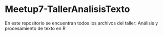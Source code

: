 # Meetup7-TallerAnalisisTexto
En este repositorio se encuentran todos los archivos del taller: Análisis y procesamiento de texto en R
